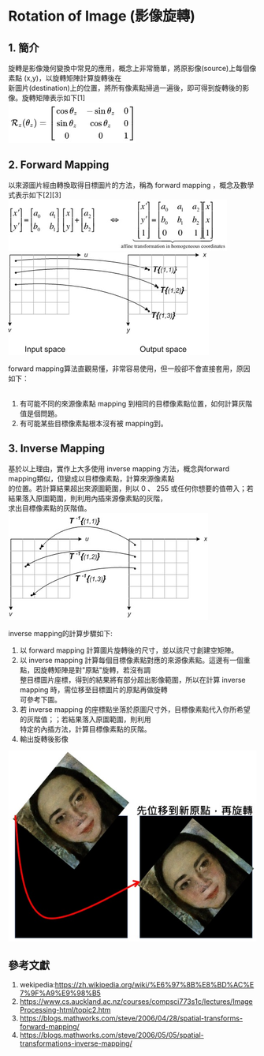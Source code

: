 # Rotation of Image (影像旋轉)
## 1. 簡介
旋轉是影像幾何變換中常見的應用，概念上非常簡單，將原影像(source)上每個像素點 (x,y)，以旋轉矩陣計算旋轉後在<br>
新圖片(destination)上的位置，將所有像素點掃過一遍後，即可得到旋轉後的影像。旋轉矩陣表示如下[1]<br>
![image](https://github.com/Chang-Chia-Chi/Image-Processing/blob/master/Rotation/pic/Rotation%20Matrix.jpg)<br>

## 2. Forward Mapping
以來源圖片經由轉換取得目標圖片的方法，稱為 forward mapping ，概念及數學式表示如下[2][3]<br>
![image](https://github.com/Chang-Chia-Chi/Image-Processing/blob/master/Rotation/pic/forwad%20mapping.jpg)<br>
![image](https://github.com/Chang-Chia-Chi/Image-Processing/blob/master/Rotation/pic/concept%20of%20forwad%20mapping.jpg)<br>

forward mapping算法直觀易懂，非常容易使用，但一般卻不會直接套用，原因如下：<br><br>
1. 有可能不同的來源像素點 mapping 到相同的目標像素點位置，如何計算灰階值是個問題。<br>
2. 有可能某些目標像素點根本沒有被 mapping到。<br>

## 3. Inverse Mapping
基於以上理由，實作上大多使用 inverse mapping 方法，概念與forward mapping類似，但變成以目標像素點，計算來源像素點<br>
的位置。若計算結果超出來源圖範圍，則以 0 、 255 或任何你想要的值帶入；若結果落入原圖範圍，則利用內插來源像素點的灰階，<br>
求出目標像素點的灰階值。
![image](https://github.com/Chang-Chia-Chi/Image-Processing/blob/master/Rotation/pic/concept%20of%20inverse%20mapping.jpg)<br>

inverse mapping的計算步驟如下:<br>
1. 以 forward mapping 計算圖片旋轉後的尺寸，並以該尺寸創建空矩陣。
2. 以 inverse mapping 計算每個目標像素點對應的來源像素點。這邊有一個重點，因旋轉矩陣是對"原點"旋轉，若沒有調<br>
整目標圖片座標，得到的結果將有部分超出影像範圍，所以在計算 inverse mapping 時，需位移至目標圖片的原點再做旋轉<br>
可參考下圖。<br>
3. 若 inverse mapping 的座標點坐落於原圖尺寸外，目標像素點代入你所希望的灰階值；；若結果落入原圖範圍，則利用<br>
特定的內插方法，計算目標像素點的灰階。<br>
4. 輸出旋轉後影像<br>

![image](https://github.com/Chang-Chia-Chi/Image-Processing/blob/master/Rotation/pic/rotate%20about%20old%20original.jpg)


## 參考文獻
1. wekipedia:https://zh.wikipedia.org/wiki/%E6%97%8B%E8%BD%AC%E7%9F%A9%E9%98%B5
2. https://www.cs.auckland.ac.nz/courses/compsci773s1c/lectures/ImageProcessing-html/topic2.htm
3. https://blogs.mathworks.com/steve/2006/04/28/spatial-transforms-forward-mapping/
4. https://blogs.mathworks.com/steve/2006/05/05/spatial-transformations-inverse-mapping/
